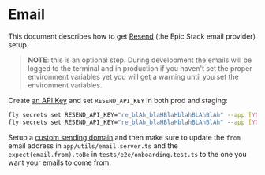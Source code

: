 # Email

This document describes how to get [Resend](https://resend.com) (the Epic Stack
email provider) setup.

> **NOTE**: this is an optional step. During development the emails will be
> logged to the terminal and in production if you haven't set the proper
> environment variables yet you will get a warning until you set the environment
> variables.

Create [an API Key](https://resend.com/api-keys) and set `RESEND_API_KEY` in
both prod and staging:

```sh
fly secrets set RESEND_API_KEY="re_blAh_blaHBlaHblahBLAhBlAh" --app [YOUR_APP_NAME]
fly secrets set RESEND_API_KEY="re_blAh_blaHBlaHblahBLAhBlAh" --app [YOUR_APP_NAME]-staging
```

Setup a [custom sending domain](https://resend.com/domains) and then make sure
to update the `from` email address in `app/utils/email.server.ts` and the `expect(email.from).toBe` in `tests/e2e/onboarding.test.ts` to the one you
want your emails to come from.
